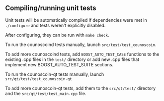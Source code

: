 Compiling/running unit tests
------------------------------------

Unit tests will be automatically compiled if dependencies were met in `./configure`
and tests weren't explicitly disabled.

After configuring, they can be run with `make check`.

To run the counoscoind tests manually, launch `src/test/test_counoscoin`.

To add more counoscoind tests, add `BOOST_AUTO_TEST_CASE` functions to the existing
.cpp files in the `test/` directory or add new .cpp files that
implement new BOOST_AUTO_TEST_SUITE sections.

To run the counoscoin-qt tests manually, launch `src/qt/test/test_counoscoin-qt`

To add more counoscoin-qt tests, add them to the `src/qt/test/` directory and
the `src/qt/test/test_main.cpp` file.
